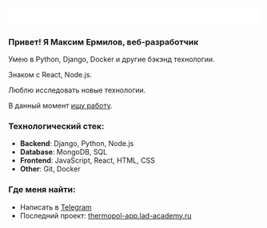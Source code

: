 <img src="./assets/console.svg">

### Привет! Я Максим Ермилов, веб-разработчик

Умею в Python, Django, Docker и другие бэкэнд технологии.

Знаком с React, Node.js. 

Люблю исследовать новые технологии.

В данный момент [ищу работу](). 

### Технологический стек:
- **Backend**: Django, Python, Node.js
- **Database**: MongoDB, SQL
- **Frontend**: JavaScript, React, HTML, CSS
- **Other**: Git, Docker

### Где меня найти:
- Написать в [Telegram](https://t.me/yermish)
- Последний проект: [thermopol-app.lad-academy.ru](https://thermopol-app.lad-academy.ru)

